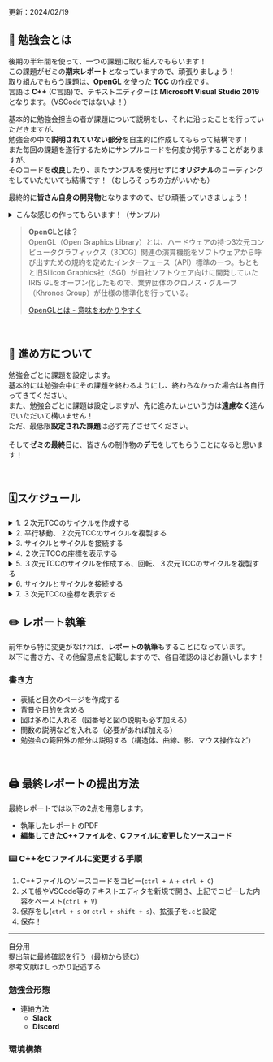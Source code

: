 更新：2024/02/19

## 📖 勉強会とは
後期の半年間を使って、一つの課題に取り組んでもらいます！  
この課題がゼミの**期末レポート**となっていますので、頑張りましょう！  
取り組んでもらう課題は、**OpenGL** を使った **TCC** の作成です。  
言語は **C++** (C言語)で、テキストエディターは **Microsoft Visual Studio 2019** となります。（VSCodeではないよ！）  

基本的に勉強会担当の者が課題について説明をし、それに沿ったことを行っていただきますが、  
勉強会の中で**説明されていない部分**を自主的に作成してもらって結構です！  
また毎回の課題を遂行するためにサンプルコードを何度か掲示することがありますが、  
そのコードを**改良**したり、またサンプルを使用せずに**オリジナル**のコーディングをしていただいても結構です！（むしろそっちの方がいいかも）  

最終的に**皆さん自身の開発物**となりますので、ぜひ頑張っていきましょう！

<details><summary>こんな感じの作ってもらいます！（サンプル）</summary>
  
![sampleTCC2D](https://github.com/sutekami/tcc/blob/master/sample_tcc_2d.jpg)  
![sampeTCC3D](https://github.com/sutekami/tcc/blob/master/sample_tcc_3d.jpg)
</details>

> **OpenGLとは？**  
> OpenGL（Open Graphics Library）とは、ハードウェアの持つ3次元コンピュータグラフィックス（3DCG）関連の演算機能をソフトウェアから呼び出すための規約を定めたインターフェース（API）標準の一つ。もともと旧Silicon Graphics社（SGI）が自社ソフトウェア向けに開発していたIRIS GLをオープン化したもので、業界団体のクロノス・グループ（Khronos Group）が仕様の標準化を行っている。
> 
> [OpenGLとは - 意味をわかりやすく](https://e-words.jp/w/OpenGL.html)

<br>

## 🏃 進め方について
勉強会ごとに課題を設定します。  
基本的には勉強会中にその課題を終わるようにし、終わらなかった場合は各自行ってきてください。  
また、勉強会ごとに課題は設定しますが、先に進みたいという方は**遠慮なく**進んでいただいて構いません！  
ただ、最低限**設定された課題**は必ず完了させてください。  
<br>
そして**ゼミの最終日**に、皆さんの制作物の**デモ**をしてもらうことになると思います！

<br>

## 🗓️スケジュール
<details><summary>1. ２次元TCCのサイクルを作成する</summary>

![1](https://github.com/sutekami/tcc/blob/master/schedules_images/1.jpg)
</details>

<details><summary>2. 平行移動、２次元TCCのサイクルを複製する</summary>

![2-1](https://github.com/sutekami/tcc/blob/master/schedules_images/2-1.jpg)
![2-2](https://github.com/sutekami/tcc/blob/master/schedules_images/2-2.jpg)
</details>

<details><summary>3. サイクルとサイクルを接続する</summary>

![3-1](https://github.com/sutekami/tcc/blob/master/schedules_images/3-1.jpg)
![3-2](https://github.com/sutekami/tcc/blob/master/schedules_images/3-2.jpg)
</details>

<details><summary>4. ２次元TCCの座標を表示する</summary>

![4](https://github.com/sutekami/tcc/blob/master/schedules_images/4.jpg)
</details>

<details><summary>5. ３次元TCCのサイクルを作成する、回転、３次元TCCのサイクルを複製する</summary>

![5-1](https://github.com/sutekami/tcc/blob/master/schedules_images/5-1.jpg)
![5-2](https://github.com/sutekami/tcc/blob/master/schedules_images/5-2.jpg)
![5-3](https://github.com/sutekami/tcc/blob/master/schedules_images/5-3.jpg)
</details>

<details><summary>6. サイクルとサイクルを接続する</summary>

![6-1](https://github.com/sutekami/tcc/blob/master/schedules_images/6-1.jpg)
![6-2](https://github.com/sutekami/tcc/blob/master/schedules_images/6-2.jpg)
</details>

<details><summary>7. ３次元TCCの座標を表示する</summary>

![7](https://github.com/sutekami/tcc/blob/master/schedules_images/7.jpg)
</details>

## ✏️ レポート執筆
前年から特に変更がなければ、**レポートの執筆**もすることになっています。  
以下に書き方、その他留意点を記載しますので、各自確認のほどお願いします！  

### 書き方
- 表紙と目次のページを作成する
- 背景や目的を含める
- 図は多めに入れる（図番号と図の説明も必ず加える）
- 関数の説明などを入れる（必要があれば加える）
- 勉強会の範囲外の部分は説明する（構造体、曲線、影、マウス操作など）

<br>

## 🖨️ 最終レポートの提出方法
最終レポートでは以下の2点を用意します。
- 執筆したレポートのPDF
- **編集してきたC++ファイルを、Cファイルに変更したソースコード**

### ⌨️ C++をCファイルに変更する手順
1. C++ファイルのソースコードをコピー(`ctrl + A` + `ctrl + C`)
2. メモ帳やVSCode等のテキストエディタを新規で開き、上記でコピーした内容をペースト(`ctrl + V`)
3. 保存をし(`ctrl + s` or `ctrl + shift + s`)、拡張子を`.c`と設定
4. 保存！

---
自分用  
提出前に最終確認を行う（最初から読む）  
参考文献はしっかり記述する
### 勉強会形態
- 連絡方法
  - **Slack**
  - **Discord**
 
### 環境構築
